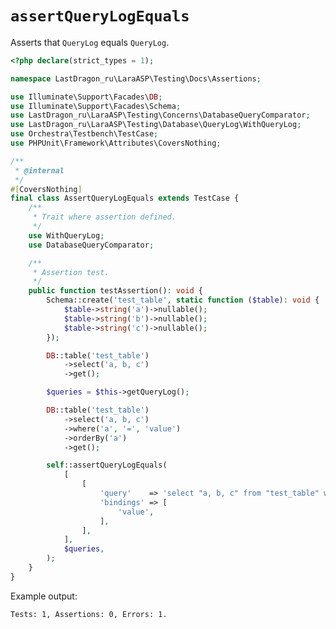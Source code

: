 # `assertQueryLogEquals`

Asserts that `QueryLog` equals `QueryLog`.

[include:example]: ./AssertQueryLogEquals.php
[//]: # (start: a0daa9b516048283a6d056944632ce1755af092cb15ddba58bd54c897066dcc4)
[//]: # (warning: Generated automatically. Do not edit.)

```php
<?php declare(strict_types = 1);

namespace LastDragon_ru\LaraASP\Testing\Docs\Assertions;

use Illuminate\Support\Facades\DB;
use Illuminate\Support\Facades\Schema;
use LastDragon_ru\LaraASP\Testing\Concerns\DatabaseQueryComparator;
use LastDragon_ru\LaraASP\Testing\Database\QueryLog\WithQueryLog;
use Orchestra\Testbench\TestCase;
use PHPUnit\Framework\Attributes\CoversNothing;

/**
 * @internal
 */
#[CoversNothing]
final class AssertQueryLogEquals extends TestCase {
    /**
     * Trait where assertion defined.
     */
    use WithQueryLog;
    use DatabaseQueryComparator;

    /**
     * Assertion test.
     */
    public function testAssertion(): void {
        Schema::create('test_table', static function ($table): void {
            $table->string('a')->nullable();
            $table->string('b')->nullable();
            $table->string('c')->nullable();
        });

        DB::table('test_table')
            ->select('a, b, c')
            ->get();

        $queries = $this->getQueryLog();

        DB::table('test_table')
            ->select('a, b, c')
            ->where('a', '=', 'value')
            ->orderBy('a')
            ->get();

        self::assertQueryLogEquals(
            [
                [
                    'query'    => 'select "a, b, c" from "test_table" where "a" = ? order by "a" asc',
                    'bindings' => [
                        'value',
                    ],
                ],
            ],
            $queries,
        );
    }
}
```

Example output:

```plain
Tests: 1, Assertions: 0, Errors: 1.
```

[//]: # (end: a0daa9b516048283a6d056944632ce1755af092cb15ddba58bd54c897066dcc4)
